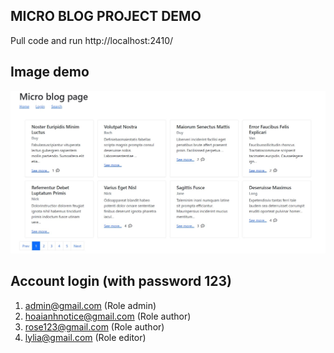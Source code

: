 ## MICRO BLOG PROJECT DEMO ##
Pull code and run
http://localhost:2410/
## Image demo ##
![](blog.jpg)

## Account login (with password 123) ##
1. admin@gmail.com (Role admin)
2. hoaianhnotice@gmail.com (Role author)
3. rose123@gmail.com (Role author)
4. lylia@gmail.com (Role editor)
